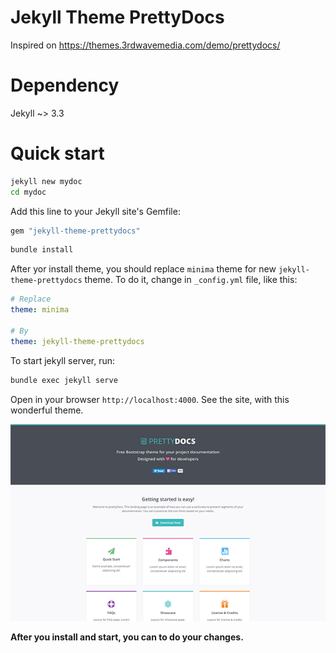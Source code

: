 # Jekyll Theme PrettyDocs

Inspired on https://themes.3rdwavemedia.com/demo/prettydocs/

# Dependency

Jekyll ~> 3.3

# Quick start

```bash
jekyll new mydoc
cd mydoc
```

Add this line to your Jekyll site's Gemfile:

```ruby
gem "jekyll-theme-prettydocs"
```

```bash
bundle install
```

After yor install theme, you should replace `minima` theme for new `jekyll-theme-prettydocs` theme.
To do it, change in `_config.yml` file, like this:

```yaml
# Replace
theme: minima

# By
theme: jekyll-theme-prettydocs
```

To start jekyll server, run:

```bash
bundle exec jekyll serve
```

Open in your browser `http://localhost:4000`. See the site, with this wonderful theme.

![](./screenshot.png)

**After you install and start, you can to do your changes.**
